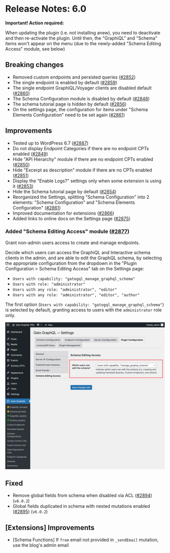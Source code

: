 # Release Notes: 6.0

**Important! Action required:**

When updating the plugin (i.e. not installing anew), you need to deactivate and then re-activate the plugin. Until then, the "GraphiQL" and "Schema" items won't appear on the menu (due to the newly-added "Schema Editing Access" module, see below)

## Breaking changes

- Removed custom endpoints and persisted queries ([#2852](https://github.com/GatoGraphQL/GatoGraphQL/pull/2852))
- The single endpoint is enabled by default ([#2859](https://github.com/GatoGraphQL/GatoGraphQL/pull/2859))
- The single endpoint GraphiQL/Voyager clients are disabled default ([#2860](https://github.com/GatoGraphQL/GatoGraphQL/pull/2860))
- The Schema Configuration module is disabled by default ([#2848](https://github.com/GatoGraphQL/GatoGraphQL/pull/2848))
- The schema tutorial page is hidden by default ([#2856](https://github.com/GatoGraphQL/GatoGraphQL/pull/2856))
- On the settings page, the configuration for items under "Schema Elements Configuration" need to be set again ([#2861](https://github.com/GatoGraphQL/GatoGraphQL/pull/2861))

## Improvements

- Tested up to WordPress 6.7 ([#2887](https://github.com/GatoGraphQL/GatoGraphQL/pull/2887))
- Do not display Endpoint Categories if there are no endpoint CPTs enabled ([#2849](https://github.com/GatoGraphQL/GatoGraphQL/pull/2849))
- Hide "API Hierarchy" module if there are no endpoint CPTs enabled ([#2850](https://github.com/GatoGraphQL/GatoGraphQL/pull/2850))
- Hide "Excerpt as description" module if there are no CPTs enabled ([#2851](https://github.com/GatoGraphQL/GatoGraphQL/pull/2851))
- Display the "Enable Logs?" settings only when some extension is using it ([#2853](https://github.com/GatoGraphQL/GatoGraphQL/pull/2853))
- Hide the Schema tutorial page by default ([#2854](https://github.com/GatoGraphQL/GatoGraphQL/pull/2854))
- Reorganized the Settings, splitting "Schema Configuration" into 2 elements: "Schema Configuration" and  "Schema Elements Configuration" ([#2861](https://github.com/GatoGraphQL/GatoGraphQL/pull/2861))
- Improved documentation for extensions ([#2866](https://github.com/GatoGraphQL/GatoGraphQL/pull/2866))
- Added links to online docs on the Settings page ([#2875](https://github.com/GatoGraphQL/GatoGraphQL/pull/2875))

### Added "Schema Editing Access" module ([#2877](https://github.com/GatoGraphQL/GatoGraphQL/pull/2877))

Grant non-admin users access to create and manage endpoints.

Decide which users can access the GraphiQL and Interactive schema clients in the admin, and are able to edit the GraphQL schema, by selecting the appropriate configuration from the dropdown in the "Plugin Configuration > Schema Editing Access" tab on the Settings page:

- `Users with capability: "gatogql_manage_graphql_schema"`
- `Users with role: "administrator"`
- `Users with any role: "administrator", "editor"`
- `Users with any role: "administrator", "editor", "author"`

The first option (`Users with capability: "gatogql_manage_graphql_schema"`) is selected by default, granting access to users with the `administrator` role only.

<div class="img-width-1024" markdown=1>

![Configuring the schema editing access in the Settings](../../images/settings-schema-editing-access.webp "Configuring the schema editing access in the Settings")

</div>

## Fixed

- Remove global fields from schema when disabled via ACL ([#2894](https://github.com/GatoGraphQL/GatoGraphQL/pull/2894)) (`v6.0.2`)
- Global fields duplicated in schema with nested mutations enabled ([#2895](https://github.com/GatoGraphQL/GatoGraphQL/pull/2895)) (`v6.0.2`)

## [Extensions] Improvements

- [Schema Functions] If `from` email not provided in `_sendEmail` mutation, use the blog's admin email
